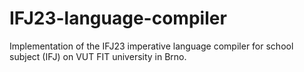 # IFJ23-language-compiler
Implementation of the IFJ23 imperative language compiler for school subject (IFJ) on VUT FIT university in Brno.
